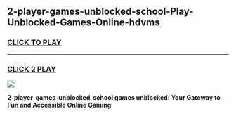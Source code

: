 
## 2-player-games-unblocked-school-Play-Unblocked-Games-Online-hdvms
<h3>
<a href="https://premium76.site?title=2-player-games-unblocked-school&ref=24A">CLICK TO PLAY</a></h3>
<hr>

<h3>
<a href="https://premium76.site?title=2-player-games-unblocked-school&ref=24A">CLICK 2 PLAY</a>
  
</h3>

<a href="https://premium76.site?title=2-player-games-unblocked-school&ref=24A"><img src="https://clearcache.store/games.png"></a>


**2-player-games-unblocked-school games unblocked: Your Gateway to Fun and Accessible Online Gaming**
